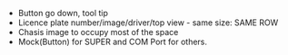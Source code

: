 - Button go down, tool tip
- Licence plate number/image/driver/top view - same size: SAME ROW
- Chasis image to occupy most of the space
- Mock(Button) for SUPER and COM Port for others.
